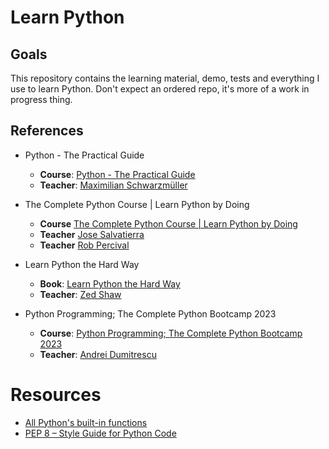 # Learn Python

## Goals

This repository contains the learning material, demo, tests and everything I use to learn Python. Don't expect an ordered repo, it's more of a work in progress thing.

## References

- Python - The Practical Guide
  - **Course**: [Python - The Practical Guide](https://www.udemy.com/course/learn-python-by-building-a-blockchain-cryptocurrency)
  - **Teacher**: [Maximilian Schwarzmüller](https://www.udemy.com/user/maximilian-schwarzmuller/)

- The Complete Python Course | Learn Python by Doing
  - **Course** [The Complete Python Course | Learn Python by Doing](https://www.udemy.com/course/the-complete-python-course/)
  - **Teacher** [Jose Salvatierra](https://www.udemy.com/user/josesalvatierra/)
  - **Teacher** [Rob Percival](https://www.udemy.com/user/robpercival/)

- Learn Python the Hard Way
  - **Book**: [Learn Python the Hard Way](https://learnpythonthehardway.org/python3/)
  - **Teacher**: [Zed Shaw](https://en.wikipedia.org/wiki/Zed_Shaw)

- Python Programming; The Complete Python Bootcamp 2023
  - **Course**: [Python Programming; The Complete Python Bootcamp 2023](https://www.udemy.com/course/master-python-programming-complete-python-bootcamp)
  - **Teacher**: [Andrei Dumitrescu](https://www.udemy.com/user/andrei-dumitrescu-10/)

# Resources
- [All Python's built-in functions](https://docs.python.org/3/library/functions.html)
- [PEP 8 – Style Guide for Python Code](https://peps.python.org/pep-0008/)
